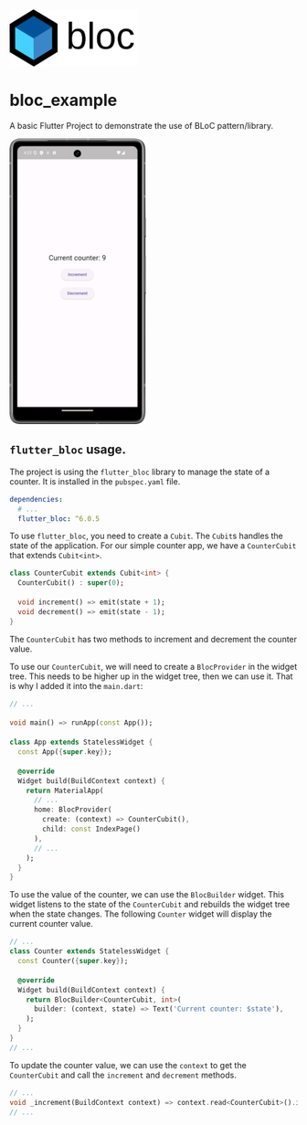 <img alt="bloc logo" height="100" src="https://raw.githubusercontent.com/felangel/bloc/master/assets/logos/flutter_bloc.png"/>

# bloc_example

A basic Flutter Project to demonstrate the use of BLoC pattern/library.

<img alt="Screenshot" height="500" src="docs/img/screenshot.png"/>

## `flutter_bloc` usage.

The project is using the `flutter_bloc` library to manage the state of a counter.
It is installed in the `pubspec.yaml` file.

```yaml
dependencies:
  # ...
  flutter_bloc: ^6.0.5
```

To use `flutter_bloc`, you need to create a `Cubit`. The `Cubit`s handles the state of the application.
For our simple counter app, we have a `CounterCubit` that extends `Cubit<int>`.

```dart
class CounterCubit extends Cubit<int> {
  CounterCubit() : super(0);

  void increment() => emit(state + 1);
  void decrement() => emit(state - 1);
}
```

The `CounterCubit` has two methods to increment and decrement the counter value.

To use our `CounterCubit`, we will need to create a `BlocProvider` in the widget tree.
This needs to be higher up in the widget tree, then we can use it. That is why I added it into the `main.dart`:

```dart
// ...

void main() => runApp(const App());

class App extends StatelessWidget {
  const App({super.key});

  @override
  Widget build(BuildContext context) {
    return MaterialApp(
      // ...
      home: BlocProvider(
        create: (context) => CounterCubit(),
        child: const IndexPage()
      ),
      // ...
    );
  }
}
```

To use the value of the counter, we can use the `BlocBuilder` widget. This widget listens to the state of the `CounterCubit` and rebuilds the widget tree when the state changes.
The following `Counter` widget will display the current counter value.

```dart
// ...
class Counter extends StatelessWidget {
  const Counter({super.key});

  @override
  Widget build(BuildContext context) {
    return BlocBuilder<CounterCubit, int>(
      builder: (context, state) => Text('Current counter: $state'),
    );
  }
}
// ...
```

To update the counter value, we can use the `context` to get the `CounterCubit` and call the `increment` and `decrement` methods.

```dart
// ...
void _increment(BuildContext context) => context.read<CounterCubit>().increment();
// ...
```